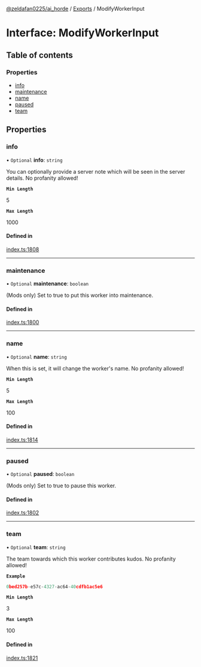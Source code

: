[@zeldafan0225/ai_horde](../README.md) / [Exports](../modules.md) / ModifyWorkerInput

# Interface: ModifyWorkerInput

## Table of contents

### Properties

- [info](ModifyWorkerInput.md#info)
- [maintenance](ModifyWorkerInput.md#maintenance)
- [name](ModifyWorkerInput.md#name)
- [paused](ModifyWorkerInput.md#paused)
- [team](ModifyWorkerInput.md#team)

## Properties

### info

• `Optional` **info**: `string`

You can optionally provide a server note which will be seen in the server details. No profanity allowed!

**`Min Length`**

5

**`Max Length`**

1000

#### Defined in

[index.ts:1808](https://github.com/ZeldaFan0225/ai_horde/blob/2b1ed8a/index.ts#L1808)

___

### maintenance

• `Optional` **maintenance**: `boolean`

(Mods only) Set to true to put this worker into maintenance.

#### Defined in

[index.ts:1800](https://github.com/ZeldaFan0225/ai_horde/blob/2b1ed8a/index.ts#L1800)

___

### name

• `Optional` **name**: `string`

When this is set, it will change the worker's name. No profanity allowed!

**`Min Length`**

5

**`Max Length`**

100

#### Defined in

[index.ts:1814](https://github.com/ZeldaFan0225/ai_horde/blob/2b1ed8a/index.ts#L1814)

___

### paused

• `Optional` **paused**: `boolean`

(Mods only) Set to true to pause this worker.

#### Defined in

[index.ts:1802](https://github.com/ZeldaFan0225/ai_horde/blob/2b1ed8a/index.ts#L1802)

___

### team

• `Optional` **team**: `string`

The team towards which this worker contributes kudos. No profanity allowed!

**`Example`**

```ts
0bed257b-e57c-4327-ac64-40cdfb1ac5e6
```

**`Min Length`**

3

**`Max Length`**

100

#### Defined in

[index.ts:1821](https://github.com/ZeldaFan0225/ai_horde/blob/2b1ed8a/index.ts#L1821)
